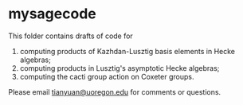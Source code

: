 # mysagecode

This folder contains drafts of code for

1. computing products of Kazhdan-Lusztig basis elements in Hecke algebras;
2. computing products in Lusztig's asymptotic Hecke algebras;
3. computing the cacti group action on Coxeter groups.

Please email tianyuan@uoregon.edu for comments or questions.

